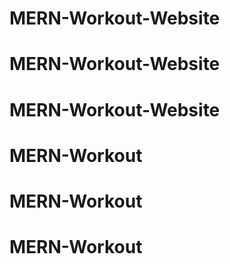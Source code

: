 # MERN-Workout-Website
# MERN-Workout-Website
# MERN-Workout-Website
# MERN-Workout
# MERN-Workout
# MERN-Workout
